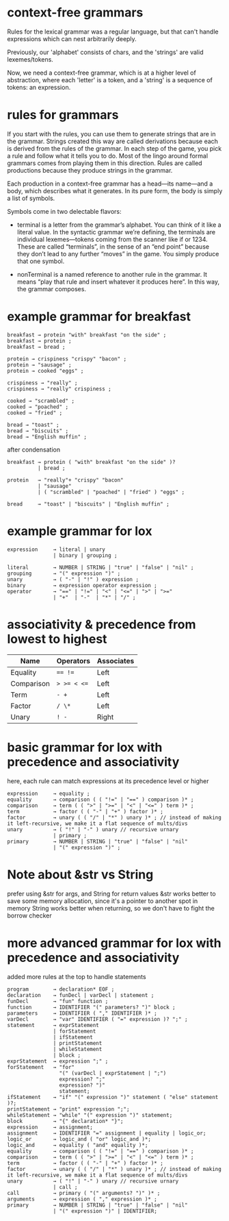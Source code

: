 # context-free grammars

Rules for the lexical grammar was a regular language, but that can't handle expressions which can nest arbitrarily deeply.

Previously, our 'alphabet' consists of chars, and the 'strings' are valid lexemes/tokens.

Now, we need a context-free grammar, which is at a higher level of abstraction, where each 'letter' is a token, and a 'string' is a sequence of tokens: an expression.

# rules for grammars

If you start with the rules, you can use them to generate strings that are in the grammar.
Strings created this way are called derivations because each is derived from the rules of the grammar.
In each step of the game, you pick a rule and follow what it tells you to do.
Most of the lingo around formal grammars comes from playing them in this direction.
Rules are called productions because they produce strings in the grammar.

Each production in a context-free grammar has a head—its name—and a body, which describes what it generates.
In its pure form, the body is simply a list of symbols.

Symbols come in two delectable flavors:

- terminal is a letter from the grammar’s alphabet.
  You can think of it like a literal value.
  In the syntactic grammar we’re defining, the terminals are individual lexemes—tokens coming from the scanner like if or 1234.
  These are called “terminals”, in the sense of an “end point” because they don’t lead to any further “moves” in the game.
  You simply produce that one symbol.

- nonTerminal is a named reference to another rule in the grammar.
  It means “play that rule and insert whatever it produces here”.
  In this way, the grammar composes.

# example grammar for breakfast

```
breakfast → protein "with" breakfast "on the side" ;
breakfast → protein ;
breakfast → bread ;

protein → crispiness "crispy" "bacon" ;
protein → "sausage" ;
protein → cooked "eggs" ;

crispiness → "really" ;
crispiness → "really" crispiness ;

cooked → "scrambled" ;
cooked → "poached" ;
cooked → "fried" ;

bread → "toast" ;
bread → "biscuits" ;
bread → "English muffin" ;
```

after condensation

```
breakfast → protein ( "with" breakfast "on the side" )?
          | bread ;

protein   → "really"+ "crispy" "bacon"
          | "sausage"
          | ( "scrambled" | "poached" | "fried" ) "eggs" ;

bread     → "toast" | "biscuits" | "English muffin" ;
```

# example grammar for lox

```
expression     → literal | unary
               | binary | grouping ;

literal        → NUMBER | STRING | "true" | "false" | "nil" ;
grouping       → "(" expression ")" ;
unary          → ( "-" | "!" ) expression ;
binary         → expression operator expression ;
operator       → "==" | "!=" | "<" | "<=" | ">" | ">="
               | "+"  | "-"  | "*" | "/" ;
```

# associativity & precedence from lowest to highest

| Name       | Operators   | Associates |
| ---------- | ----------- | ---------- |
| Equality   | `== !=`     | Left       |
| Comparison | `> >= < <=` | Left       |
| Term       | `- +`       | Left       |
| Factor     | `/ \*`      | Left       |
| Unary      | `! -`       | Right      |

# basic grammar for lox with precedence and associativity

here, each rule can match expressions at its precedence level or higher

```
expression     → equality ;
equality       → comparison ( ( "!=" | "==" ) comparison )* ;
comparison     → term ( ( ">" | ">=" | "<" | "<=" ) term )* ;
term           → factor ( ( "-" | "+" ) factor )* ;
factor         → unary ( ( "/" | "*" ) unary )* ; // instead of making it left-recursive, we make it a flat sequence of mults/divs
unary          → ( "!" | "-" ) unary // recursive urnary
               | primary ;
primary        → NUMBER | STRING | "true" | "false" | "nil"
               | "(" expression ")" ;
```

# Note about &str vs String

prefer using &str for args, and String for return values
&str works better to save some memory allocation, since it's a pointer to another spot in memory
String works better when returning, so we don't have to fight the borrow checker

# more advanced grammar for lox with precedence and associativity

added more rules at the top to handle statements

```
program        → declaration* EOF ;
declaration    → funDecl | varDecl | statement ;
funDecl        → "fun" function ;
function       → IDENTIFIER "(" parameters? ")" block ;
parameters     → IDENTIFIER ( "," IDENTIFIER )* ;
varDecl        → "var" IDENTIFIER ( "=" expression )? ";" ;
statement      → exprStatement
               | forStatement
               | ifStatement
               | printStatement
               | whileStatement
               | block ;
exprStatement  → expression ";" ;
forStatement   → "for"
                 "(" (varDecl | exprStatement | ";")
                 expression? ";"
                 expression? ")"
                 statement;
ifStatement    → "if" "(" expression ")" statement ( "else" statement )?;
printStatement → "print" expression ";";
whileStatement → "while" "(" expression ")" statement;
block          → "{" declaration* "}";
expression     → assignment;
assignment     → IDENTIFIER "=" assignment | equality | logic_or;
logic_or       → logic_and ( "or" logic_and )*;
logic_and      → equality ( "and" equality )*;
equality       → comparison ( ( "!=" | "==" ) comparison )* ;
comparison     → term ( ( ">" | ">=" | "<" | "<=" ) term )* ;
term           → factor ( ( "-" | "+" ) factor )* ;
factor         → unary ( ( "/" | "*" ) unary )* ; // instead of making it left-recursive, we make it a flat sequence of mults/divs
unary          → ( "!" | "-" ) unary // recursive urnary
               | call ;
call           → primary ( "(" arguments? ")" )* ;
arguments      → expression ( "," expression )* ;
primary        → NUMBER | STRING | "true" | "false" | "nil"
               | "(" expression ")" | IDENTIFIER;
```

